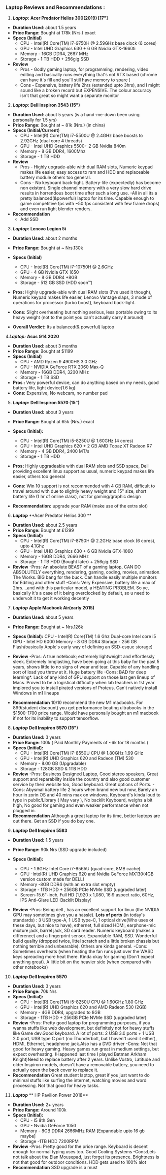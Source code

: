 ### Laptop Reviews and Recommendations :

1. ***Laptop:*** **Acer Predator Helios 300(2019) [17"]**
- **Duration Used**: about 1.5 years
- **Price Range**:  Bought at 178k (Nrs.) exact
- **Specs (Initial)**
  - CPU - Intel(R) Core(TM) i7-9750H @ 2.59GHz base clock (6 cores)
  - GPU - Intel UHD Graphics 630 + 6 GB Nvidia GTX-1660ti
  - Memory - 16GB DDR4, 2667 MHz
  - Storage - 1 TB HDD + 256gig SSD
- **Review**
  - Pros - Godly gaming laptop, for programming, rendering, video editing and basically runs everything that's not RTX based (chrome can have it's fill and you'll still have memory to spare )
  - Cons - Expensive, battery life 2hrs (extended upto 3hrs), and I might sound like a broken record but EXPENSIVE. The colour accuracy isn't that great so might want a separate monitor

2. ***Laptop:*** **Dell Inspiron 3543 (15")**
- **Duration Used**: about 5 years (is a hand-me-down been using personally for 1.5 yrs)
- **Price Range**: Bought at ~ 81k (Nrs.) (in china)
- **Specs (Initial/Current)**
  - CPU - Intel(R) Core(TM) i7-5500U @ 2.4GHz base boosts to 2.92GHz (dual core 4 threads) 
  - GPU - Intel UHD Graphics 5500+ 2 GB Nvidia 840m
  - Memory - 8 GB DDR4, 1600Mhz
  - Storage - 1 TB HDD
- **Review**
  - Pros - Highly upgrade-able with dual RAM slots, Numeric keypad makes life easier, easy access to ram and HDD and replaceable battery module others too general.
  - Cons - No keyboard back-light. Battery-life (expectedly) has become non existent. Single channel memory with a very slow hard drive results in horrendous boot time after such a long use. 
     -All in all its a pretty balanced(&powerful) laptop for its time. Capable enough to game competitive fps with ~50 fps consistent with few frame drops) and even run light blender renders.
- **Recommendation**
  - Add SSD

3.  ***Laptop:***  **Lenovo Legion 5i**
- **Duration Used**: about 2 months
- **Price Range**: Bought at ~  Nrs.130k
- **Specs (Initial)**
  - CPU - Intel(R) Core(TM) i7-10750H @ 2.6GHz
  - GPU -  4 GB Nvidia GTX 1650
  - Memory - 8 GB DDR4 +8GB
  - Storage - 512 GB SSD (HDD soon™️)

- **Pros:** Highly upgrade-able with dual RAM slots (I've used it though), Numeric keypad makes life easier, Lenovo Vantage slaps, 3 mode of operations for processor (turbo boost), keyboard back-light.

- **Cons:**  Slight overheating but nothing serious, less portable owing to its heavy weight (not to the point you can't actually carry it around)

- **Overall Verdict:** Its a balanced(& powerful) laptop 

4.***Laptop:*** **Asus G14 2020**
- **Duration Used**: about 3 months
- **Price Range**: Bought at $1199
- **Specs (Initial)**
  - CPU - AMD Ryzen 9 4900HS  3.0 GHz 
  - GPU - NVIDIA GeForce RTX 2060 Max-Q
  - Memory - 16GB DDR4, 3200 MHz
  - Storage - 1 TB SSD
- **Pros :** Very powerful device, can do anything based on my needs, good battery life, light device(1.6 kg)
- **Cons:** Expensive, No webcam, no number pad

5. ***Laptop:*** **Dell Inspiron 5570 (15")**
- **Duration Used:** about 3 years
- **Price Range:** Bought at 65k (Nrs.) exact
- **Specs (Initial):**
  - CPU - Intel(R) Core(TM) i5-8250U @ 1.60GHz (4 cores)
  - GPU - Intel UHD Graphics 620 + 2 GB AMD Topaz XT Radeon R7
  - Memory - 4 GB DDR4, 2400 MT/s
  - Storage - 1 TB HDD

- **Pros:** Highly upgradeable with dual RAM slots and SSD space, Dell providing excellent linux support as usual, numeric keypad makes life easier, others too general

- **Cons:** Win 10 support is not recommended with 4 GB RAM, difficult to travel around with due to slightly heavy weight and 15" size, short battery life (1 hr of online class), not for gaming/graphic design

- **Recommendation:** upgrade your RAM (make use of the extra slot)

6. ***Laptop*** **Acer Predator Helios 300 **
- **Duration Used:**  about 2.5 years 
- **Price Range:** Bought at £1299
- **Specs (Initial):** 
  - CPU - Intel(R) Core(TM) i7-8750H @ 2.2GHz base clock (6 cores), upto 4.1Ghz
  - GPU - Intel UHD Graphics 630 + 6 GB Nvidia GTX-1060
  - Memory - 16GB DDR4, 2666 MHz
  - Storage - 1 TB HDD (Bought later) + 256gig SSD
- **Review**
 -Pros: An absolute BEAST  of a gaming laptop, CAN DO ABSOLUTELY everything, rendering, gaming, coding, movies, animation. The Works. BIG bang for the buck. Can handle easily multiple monitors for Editing and other stuff
 -Cons: Very Expensive, battery life a max of 2hrs. ..and with this particular model, a HEATING PROBLEM. So ye, basically it's a case of it being overclocked by default, so u need to undervolt it to get it working decently

7. ***Laptop*** **Apple Macbook Air(early 2015)**
- **Duration Used:** about 5 years
- **Price Range:** Bought at ~  Nrs.126k
- **Specs (Initial):** CPU - Intel(R) Core(TM) 1.6 Ghz Dual-core Intel core i5
GPU -  Intel HD 6000
Memory - 8 GB DDR4 
Storage - 256 GB Flash(basically Apple's early way of defining an SSD-esque storage)

- **Review**
 -Pros: A true notebook; extremely lightweight and effortlessly sleek.
Extremely longlasting, have been going at this baby for the past 5 years, shows little to no signs of wear and tear. Capable of any handling sort of load you throw at it. Huge battery life
 -Cons: BAD for deep learning*. Lack of any kind of GPU support on those last gen lineup of Macs. Proved to be a logistical difficulty when lab teachers in 1st year implored you to install pirated versions of Proteus. Can't natively install Windows in m1 lineups
- **Recommendation** 10/10 recommend the new M1 macbooks. For 899(student discount) you get performance beating ultrabooks in the $1500-1700 price range. Would have personally bought an m1 macbook if not for its inability to support tensorflow.

8. ***Laptop*** **Dell Inspiron 5570 (15")**
- **Duration Used:** 3 years
- **Price Range:** 100k ( Paid Monthly Payments of ~6k for 18 months )
- **Specs (Initial):** 
   - CPU - Intel(R) Core(TM) i7-8550U CPU @ 1.80GHz   1.99 GHz
   - GPU - Intel(R) UHD Graphics 620 and Radeon (TM) 530
   - Memory - 8.00 GB (Upgradable)
   - Storage - 128GB SSD & 1TB HDD
- **Review**
 -Pros: Business Designed Laptop, Good stereo speakers, Great support and reparability inside the country and also good customer service by their website too, Good keyboard. Great options of Ports.
 -Cons: Abysmal battery life 2 hours when brand new but now, Barely an hour in zorin OS and 40 mins max on windows, Keyboard's kinda loud to type in public/Library ( May vary ), No backlit Keyboard, weighs a bit high, No good for gaming and even weaker performance when not plugged in.
- **Recommendation** Although a great laptop for its time, better laptops are out there. Get an SSD if you do buy one.

9. ***Laptop*** **Dell Inspiron 5583**
- **Duration Used:** 1.5 years
- **Price Range:** 90k Nrs (SSD upgrade included)
- **Specs (Initial):** 
   - CPU - 1.8GHz Intel Core i7-8565U (quad-core, 8MB cache)
   - GPU -Intel(R) UHD Graphics 620 and Nvidia GeForce MX130(4GB version custom made for DELL)
   - Memory -8GB DDR4 (with an extra slot empty)
   - Storage - 1TB HDD +  256GB PCIe NVMe SSD (upgraded later)
   - Screen-15.6"-inch, Full HD (1,920 x 1,080, 16:9 aspect ratio,  60Hz, IPS Anti-Glare LED-Backlit Display)

- **Review**
 -Pros: Being dell , has an excellent support for linux (the NVIDIA GPU may sometimes give you a hassle). **Lots of ports** (in today's standards) : 3 USB type-A, 1 USB type-C, 1 optical drive(Who uses ot these days, but nice to have), ethernet, full sized HDMI, earphone-mic mixture jack, barrel jack, SD card reader. Numeric keyboard (makes a difference) and a fingerprint sensor. Expandable RAM, SSD. Wonderful build quality (dropped twice, littel scratch and a little broken chassis but nothing terrible and unbearable). Others are kinda general.
 -Cons: Sometimes overheats (when heating the fan runs just over the WASD keys spreading more heat there. Kinda okay for gaming (Don't expect anything great). A little bit on the heavier side (when compared with other notebooks)

10.  ***Laptop*** **Dell Inspiron 5570**
- **Duration Used:** 3 years
- **Price Range:** 70k Nrs
- **Specs (Initial):** 
   - CPU - Intel(R) Core(TM) i5-8250U CPU @ 1.60GHz   1.80 GHz
   - GPU - Intel(R) UHD Graphics 620 and AMD Radeon 530 (2GB)
   - Memory - 4GB DDR4, upgraded to 8GB 
   - Storage - 1TB HDD +  256GB PCIe NVMe SSD (upgraded later)
- **Review**
 -Pros: Pretty good laptop for programming purposes, if you wanna stuffs like web development, but definitely not for heavy stuffs like Game dev.Good keyboard. A lot of ports: 2 USB 3.0 ports + 1 USB 2.0 port, USB type C port (no Thunderbolt, but I haven't used it either), HDMI, Ethernet, headphone jack.Also has a DVD driver
 -Cons: Not that good for heavy gaming. Heavy games run great in medium settings, but expect overheating. (Happened last time I played Batman Arkham Knight)Need to replace battery after 2 years. Unlike Vostro, Latitude and older Inspiron models, doesn't have a removable battery, you need to actually open the back cover to replace it.
- **Recommendation** Great student laptop, great if you just want to do minimal stuffs like surfing the internet, watching movies and word processing. Not that good for heavy tasks.

11.  ***Laptop*** ** HP Pavilion Power 2018**
- **Duration Used:** 2+ years
- **Price Range:** Around 100k
- **Specs (Initial):** 
   - CPU -  I5 8th Gen
   - GPU - Nvidia GeForce 1050
   - Memory - 8GB DDR4 2666MHz RAM [Expandable upto 16 gb maybe]
   - Storage -1TB HDD 7200RPM
- **Review**
 -Pros: Pretty good for the price range. Keyboard is decent enough for normal typing uses too. Good Cooling Systems
 -Cons:Lets not talk about the Elan Mousepad, just forget its presence. Brightness is not that good for outdoor conditions. HDD gets used to 100% alot
- **Recommendation** SSD upgrade is a must


